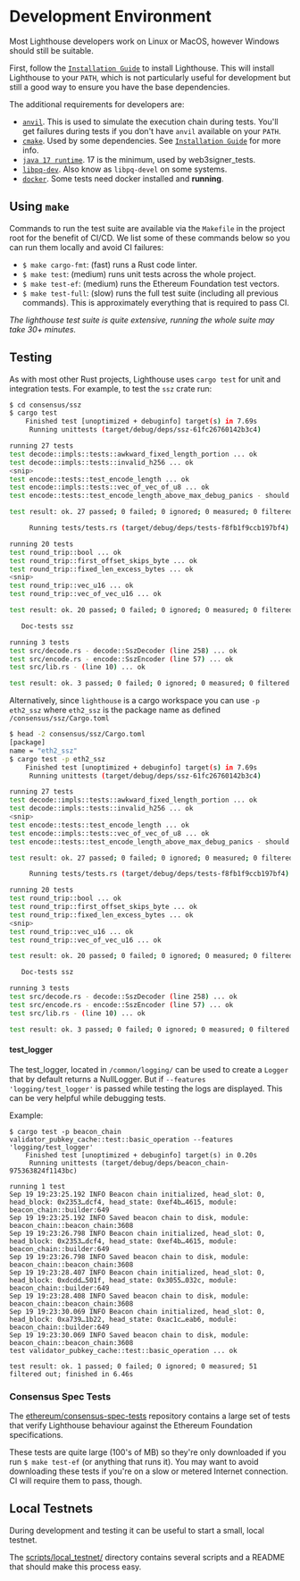 # Development Environment

Most Lighthouse developers work on Linux or MacOS, however Windows should still
be suitable.

First, follow the [`Installation Guide`](./installation.md) to install
Lighthouse. This will install Lighthouse to your `PATH`, which is not
particularly useful for development but still a good way to ensure you have the
base dependencies.

The additional requirements for developers are:
- [`anvil`](https://github.com/foundry-rs/foundry/tree/master/crates/anvil). This is used to
  simulate the execution chain during tests. You'll get failures during tests if you
  don't have `anvil` available on your `PATH`.
- [`cmake`](https://cmake.org/cmake/help/latest/command/install.html). Used by
  some dependencies. See [`Installation Guide`](./installation.md) for more info.
- [`java 17 runtime`](https://openjdk.java.net/projects/jdk/). 17 is the minimum,
  used by web3signer_tests.
- [`libpq-dev`](https://www.postgresql.org/docs/devel/libpq.html). Also know as
  `libpq-devel` on some systems. 
- [`docker`](https://www.docker.com/). Some tests need docker installed and **running**.

## Using `make`
Commands to run the test suite are available via the `Makefile` in the
project root for the benefit of CI/CD. We list some of these commands below so
you can run them locally and avoid CI failures:

- `$ make cargo-fmt`: (fast) runs a Rust code linter.
- `$ make test`: (medium) runs unit tests across the whole project.
- `$ make test-ef`: (medium) runs the Ethereum Foundation test vectors.
- `$ make test-full`: (slow) runs the full test suite (including all previous
  commands). This is approximately everything
	that is required to pass CI.

_The lighthouse test suite is quite extensive, running the whole suite may take 30+ minutes._

## Testing

As with most other Rust projects, Lighthouse uses `cargo test` for unit and
integration tests. For example, to test the `ssz` crate run:

```bash
$ cd consensus/ssz
$ cargo test
    Finished test [unoptimized + debuginfo] target(s) in 7.69s
     Running unittests (target/debug/deps/ssz-61fc26760142b3c4)

running 27 tests
test decode::impls::tests::awkward_fixed_length_portion ... ok
test decode::impls::tests::invalid_h256 ... ok
<snip>
test encode::tests::test_encode_length ... ok
test encode::impls::tests::vec_of_vec_of_u8 ... ok
test encode::tests::test_encode_length_above_max_debug_panics - should panic ... ok

test result: ok. 27 passed; 0 failed; 0 ignored; 0 measured; 0 filtered out; finished in 0.00s

     Running tests/tests.rs (target/debug/deps/tests-f8fb1f9ccb197bf4)

running 20 tests
test round_trip::bool ... ok
test round_trip::first_offset_skips_byte ... ok
test round_trip::fixed_len_excess_bytes ... ok
<snip>
test round_trip::vec_u16 ... ok
test round_trip::vec_of_vec_u16 ... ok

test result: ok. 20 passed; 0 failed; 0 ignored; 0 measured; 0 filtered out; finished in 0.00s

   Doc-tests ssz

running 3 tests
test src/decode.rs - decode::SszDecoder (line 258) ... ok
test src/encode.rs - encode::SszEncoder (line 57) ... ok
test src/lib.rs - (line 10) ... ok

test result: ok. 3 passed; 0 failed; 0 ignored; 0 measured; 0 filtered out; finished in 0.15s$ cargo test -p eth2_ssz
```

Alternatively, since `lighthouse` is a cargo workspace you can use `-p eth2_ssz` where
`eth2_ssz` is the package name as defined  `/consensus/ssz/Cargo.toml`
```bash
$ head -2 consensus/ssz/Cargo.toml
[package]
name = "eth2_ssz"
$ cargo test -p eth2_ssz
    Finished test [unoptimized + debuginfo] target(s) in 7.69s
     Running unittests (target/debug/deps/ssz-61fc26760142b3c4)

running 27 tests
test decode::impls::tests::awkward_fixed_length_portion ... ok
test decode::impls::tests::invalid_h256 ... ok
<snip>
test encode::tests::test_encode_length ... ok
test encode::impls::tests::vec_of_vec_of_u8 ... ok
test encode::tests::test_encode_length_above_max_debug_panics - should panic ... ok

test result: ok. 27 passed; 0 failed; 0 ignored; 0 measured; 0 filtered out; finished in 0.00s

     Running tests/tests.rs (target/debug/deps/tests-f8fb1f9ccb197bf4)

running 20 tests
test round_trip::bool ... ok
test round_trip::first_offset_skips_byte ... ok
test round_trip::fixed_len_excess_bytes ... ok
<snip>
test round_trip::vec_u16 ... ok
test round_trip::vec_of_vec_u16 ... ok

test result: ok. 20 passed; 0 failed; 0 ignored; 0 measured; 0 filtered out; finished in 0.00s

   Doc-tests ssz

running 3 tests
test src/decode.rs - decode::SszDecoder (line 258) ... ok
test src/encode.rs - encode::SszEncoder (line 57) ... ok
test src/lib.rs - (line 10) ... ok

test result: ok. 3 passed; 0 failed; 0 ignored; 0 measured; 0 filtered out; finished in 0.15s$ cargo test -p eth2_ssz
```

#### test_logger

The test_logger, located in `/common/logging/` can be used to create a `Logger` that by
default returns a NullLogger. But if `--features 'logging/test_logger'` is passed while
testing the logs are displayed. This can be very helpful while debugging tests.

Example:
```
$ cargo test -p beacon_chain validator_pubkey_cache::test::basic_operation --features 'logging/test_logger'
    Finished test [unoptimized + debuginfo] target(s) in 0.20s
     Running unittests (target/debug/deps/beacon_chain-975363824f1143bc)

running 1 test
Sep 19 19:23:25.192 INFO Beacon chain initialized, head_slot: 0, head_block: 0x2353…dcf4, head_state: 0xef4b…4615, module: beacon_chain::builder:649
Sep 19 19:23:25.192 INFO Saved beacon chain to disk, module: beacon_chain::beacon_chain:3608
Sep 19 19:23:26.798 INFO Beacon chain initialized, head_slot: 0, head_block: 0x2353…dcf4, head_state: 0xef4b…4615, module: beacon_chain::builder:649
Sep 19 19:23:26.798 INFO Saved beacon chain to disk, module: beacon_chain::beacon_chain:3608
Sep 19 19:23:28.407 INFO Beacon chain initialized, head_slot: 0, head_block: 0xdcdd…501f, head_state: 0x3055…032c, module: beacon_chain::builder:649
Sep 19 19:23:28.408 INFO Saved beacon chain to disk, module: beacon_chain::beacon_chain:3608
Sep 19 19:23:30.069 INFO Beacon chain initialized, head_slot: 0, head_block: 0xa739…1b22, head_state: 0xac1c…eab6, module: beacon_chain::builder:649
Sep 19 19:23:30.069 INFO Saved beacon chain to disk, module: beacon_chain::beacon_chain:3608
test validator_pubkey_cache::test::basic_operation ... ok

test result: ok. 1 passed; 0 failed; 0 ignored; 0 measured; 51 filtered out; finished in 6.46s
```

### Consensus Spec Tests

The
[ethereum/consensus-spec-tests](https://github.com/ethereum/consensus-spec-tests/)
repository contains a large set of tests that verify Lighthouse behaviour
against the Ethereum Foundation specifications.

These tests are quite large (100's of MB) so they're only downloaded if you run
`$ make test-ef` (or anything that runs it). You may want to avoid
downloading these tests if you're on a slow or metered Internet connection. CI
will require them to pass, though.

## Local Testnets

During development and testing it can be useful to start a small, local
testnet.

The
[scripts/local_testnet/](https://github.com/sigp/lighthouse/tree/unstable/scripts/local_testnet)
directory contains several scripts and a README that should make this process easy.
